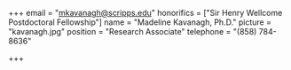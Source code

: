 +++
email = "mkavanagh@scripps.edu"
honorifics = ["Sir Henry Wellcome Postdoctoral Fellowship"]
name = "Madeline Kavanagh, Ph.D."
picture = "kavanagh.jpg"
position = "Research Associate"
telephone = "(858) 784-8636"

+++

